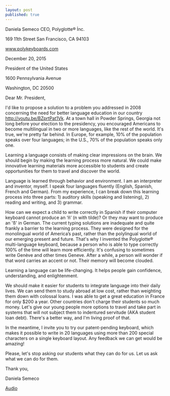 ```yaml
---
layout: post
published: true
---
```




Daniela Semeco
CEO, Polyglotte® İnc.

169 11th Street
San Francisco, CA 94103

www.polykeyboards.com



December 20, 2015


President of the United States

1600 Pennsylvania Avenue

Washington, DC 20500


Dear Mr. President,

I'd like to propose a solution to a problem you addressed in 2008 concerning the need for better language education in our country http://youtu.be/BZprtPat1Vk. At a town hall in Powder Springs, Georgia not long before your election to the presidency, you encouraged Americans to become multilingual in two or more languages, like the rest of the world. It's true, we're pretty far behind. In Europe, for example, 10% of the population speaks over four languages; in the U.S., 70% of the population speaks only one.

Learning a language consists of making clear impressions on the brain. We should begin by making the learning process more natural. We could make innovative learning materials more accessible to students and create opportunities for them to travel and discover the world.

Language is learned through behavior and environment. I am an interpreter and inventor, myself. I speak four languages fluently (English, Spanish, French and German). From my experience, I can break down this learning process into three parts: 1) auditory skills (speaking and listening), 2) reading and writing, and 3) grammar.

How can we expect a child to write correctly in Spanish if their computer keyboard cannot produce an ‘ñ’ (n with tilde)? Or they may want to produce an 'ß' in German. The current typing solutions are inadequate and quite frankly a barrier to the learning process. They were designed for the monolingual world of America’s past, rather than the polylingual world of our emerging present and future. That's why I invented the Polyglotte® multi-language keyboard, because a person who is able to type correctly 100% of the time will learn more efficiently. It's confusing to sometimes write Genève and other times Geneve. After a while, a person will wonder if that word carries an accent or not. Their memory will become clouded.

Learning a language can be life-changing. It helps people gain confidence, understanding, and enlightenment.

We should make it easier for students to integrate language into their daily lives. We can send them to study abroad at low cost, rather than weighting them down with colossal loans. I was able to get a great education in France for only $200 a year. Other countries don't charge their students so much money. Let's give our young people more options to travel and take part in systems that will not subject them to indentured servitude (AKA student loan debt). There's a better way, and I'm living proof of that.

In the meantime, I invite you to try our patent-pending keyboard, which makes it possible to write in 20 languages using more than 200 special characters on a single keyboard layout. Any feedback we can get would be amazing!


Please, let's stop asking our students what they can do for us. Let us ask what we can do for them.

Thank you,

Daniela Semeco






[Audio](https://soundcloud.com/daniela-semeco-1/dear-mr-president?utm_source=soundcloud&utm_campaign=share&utm_medium=email)



